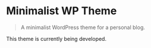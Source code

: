 # Minimalist WP Theme
> A minimalist WordPress theme for a personal blog.

This theme is currently being developed.
